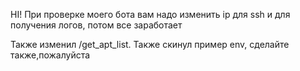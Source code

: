 HI! При проверке моего бота вам надо изменить ip для ssh и для получения логов, потом все заработает

Также изменил /get_apt_list. 
Также скинул пример env, сделайте также,пожалуйста
